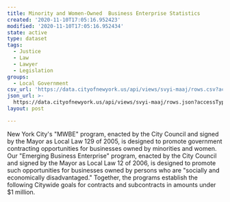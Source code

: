 ```yaml
---
title: Minority and Women-Owned  Business Enterprise Statistics
created: '2020-11-10T17:05:16.952423'
modified: '2020-11-10T17:05:16.952434'
state: active
type: dataset
tags:
  - Justice
  - Law
  - Lawyer
  - Legislation
groups:
  - Local Government
csv_url: 'https://data.cityofnewyork.us/api/views/svyi-maaj/rows.csv?accessType=DOWNLOAD'
json_url: >-
  https://data.cityofnewyork.us/api/views/svyi-maaj/rows.json?accessType=DOWNLOAD
layout: post

---
```

New York City's "MWBE" program, enacted by the City Council and signed by the Mayor as Local Law 129 of 2005, is designed to promote government contracting opportunities for businesses owned by minorities and women. Our "Emerging Business Enterprise" program, enacted by the City Council and signed by the Mayor as Local Law 12 of 2006, is designed to promote such opportunities for businesses owned by persons who are "socially and economically disadvantaged." Together, the programs establish the following Citywide goals for contracts and subcontracts in amounts under $1 million.

